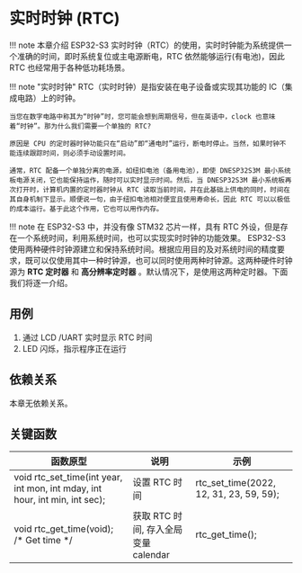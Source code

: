 # 实时时钟 (RTC)

!!! note
    本章介绍 ESP32-S3 实时时钟（RTC）的使用，实时时钟能为系统提供一个准确的时间，即时系统复位或主电源断电，RTC 依然能够运行(有电池)，因此 RTC 也经常用于各种低功耗场景。

!!! note "实时时钟"
    RTC（实时时钟）是指安装在电子设备或实现其功能的 IC（集成电路）上的时钟。
    
    当您在数字电路中称其为“时钟”时，您可能会想到周期信号，但在英语中，clock 也意味着“时钟”。那为什么我们需要一个单独的 RTC?
    
    原因是 CPU 的定时器时钟功能只在“启动”即“通电时”运行，断电时停止。当然，如果时钟不能连续跟踪时间，则必须手动设置时间。
    
    通常，RTC 配备一个单独分离的电源，如纽扣电池（备用电池），即使 DNESP32S3M 最小系统板电源关闭，它也能保持运作，随时可以实时显示时间。然后，当 DNESP32S3M 最小系统板再次打开时，计算机内置的定时器时钟从 RTC 读取当前时间，并在此基础上供电的同时，时间在其自身机制下显示。顺便说一句，由于纽扣电池相对便宜且使用寿命长，因此 RTC 可以以极低的成本运行。基于此这个作用，它也可以用作内存。

!!! note
    在 ESP32-S3 中，并没有像 STM32 芯片一样，具有 RTC 外设，但是存在一个系统时间，利用系统时间，也可以实现实时时钟的功能效果。
    ESP32-S3 使用两种硬件时钟源建立和保持系统时间。根据应用目的及对系统时间的精度要求，既可以仅使用其中一种时钟源，也可以同时使用两种时钟源。这两种硬件时钟源为 **RTC 定时器** 和 **高分辨率定时器** 。默认情况下，是使用这两种定时器。下面我们将逐一介绍。

## 用例

1. 通过 LCD /UART 实时显示 RTC 时间
2. LED 闪烁，指示程序正在运行


## 依赖关系

本章无依赖关系。

## 关键函数

| 函数原型 | 说明 | 示例 |
| --- | --- | --- |
| void rtc_set_time(int year, int mon, int mday, int hour, int min, int sec);  | 设置 RTC 时间 | rtc_set_time(2022, 12, 31, 23, 59, 59); |
| void rtc_get_time(void); /* Get time */ | 获取 RTC 时间, 存入全局变量calendar | rtc_get_time(); |


